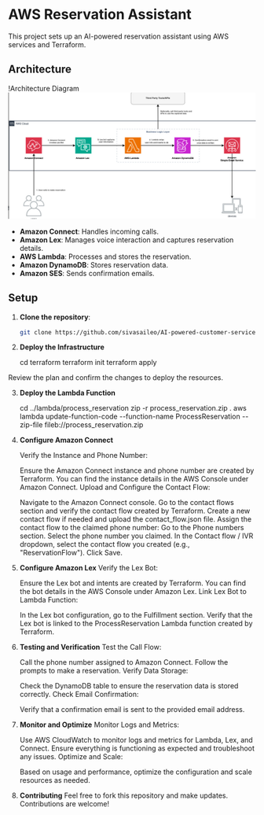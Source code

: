 # AWS Reservation Assistant

This project sets up an AI-powered reservation assistant using AWS services and Terraform.

## Architecture


!Architecture Diagram
![alt text](image.png)


- **Amazon Connect**: Handles incoming calls.
- **Amazon Lex**: Manages voice interaction and captures reservation details.
- **AWS Lambda**: Processes and stores the reservation.
- **Amazon DynamoDB**: Stores reservation data.
- **Amazon SES**: Sends confirmation emails.

## Setup

1. **Clone the repository**:
    ```sh
    git clone https://github.com/sivasaileo/AI-powered-customer-service-voice-agent-on-AWS
    ```

2. **Deploy the Infrastructure**

    cd terraform
    terraform init
    terraform apply

Review the plan and confirm the changes to deploy the resources.

3. **Deploy the Lambda Function**

    cd ../lambda/process_reservation
    zip -r process_reservation.zip .
    aws lambda update-function-code --function-name ProcessReservation --zip-file fileb://process_reservation.zip


4. **Configure Amazon Connect**

    Verify the Instance and Phone Number:

    Ensure the Amazon Connect instance and phone number are created by Terraform.
    You can find the instance details in the AWS Console under Amazon Connect.
    Upload and Configure the Contact Flow:

    Navigate to the Amazon Connect console.
    Go to the contact flows section and verify the contact flow created by Terraform.
    Create a new contact flow if needed and upload the contact_flow.json file.
    Assign the contact flow to the claimed phone number:
    Go to the Phone numbers section.
    Select the phone number you claimed.
    In the Contact flow / IVR dropdown, select the contact flow you created (e.g., "ReservationFlow").
    Click Save.

5. **Configure Amazon Lex**
    Verify the Lex Bot:

    Ensure the Lex bot and intents are created by Terraform.
    You can find the bot details in the AWS Console under Amazon Lex.
    Link Lex Bot to Lambda Function:

    In the Lex bot configuration, go to the Fulfillment section.
    Verify that the Lex bot is linked to the ProcessReservation Lambda function created by Terraform.

6. **Testing and Verification**
    Test the Call Flow:

    Call the phone number assigned to Amazon Connect.
    Follow the prompts to make a reservation.
    Verify Data Storage:

    Check the DynamoDB table to ensure the reservation data is stored correctly.
    Check Email Confirmation:

    Verify that a confirmation email is sent to the provided email address.

7. **Monitor and Optimize**
    Monitor Logs and Metrics:

    Use AWS CloudWatch to monitor logs and metrics for Lambda, Lex, and Connect.
    Ensure everything is functioning as expected and troubleshoot any issues.
    Optimize and Scale:

    Based on usage and performance, optimize the configuration and scale resources as needed.

8. **Contributing**
    Feel free to fork this repository and make updates. Contributions are welcome!